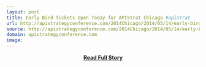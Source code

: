 ```yaml
---
layout: post
title: Early Bird Tickets Open Today for APIStrat Chicago #apistrat
url: http://apistrategyconference.com/2014Chicago/2014/05/14/early-bird-tickets-open-today-for-apistrat-chicago/
source: http://apistrategyconference.com/2014Chicago/2014/05/14/early-bird-tickets-open-today-for-apistrat-chicago/
domain: apistrategyconference.com
image: 
---
```


<p></p>
<center><p><a href="http://apistrategyconference.com/2014Chicago/2014/05/14/early-bird-tickets-open-today-for-apistrat-chicago/" style='padding:25px; font-sze:18px; font-weight: bold;'>Read Full Story</a></p></center>
